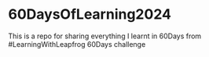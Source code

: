 ﻿# 60DaysOfLearning2024
This is a repo for sharing everything I learnt in 60Days from #LearningWithLeapfrog 60Days challenge
